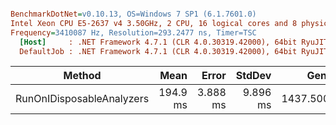 ``` ini

BenchmarkDotNet=v0.10.13, OS=Windows 7 SP1 (6.1.7601.0)
Intel Xeon CPU E5-2637 v4 3.50GHz, 2 CPU, 16 logical cores and 8 physical cores
Frequency=3410087 Hz, Resolution=293.2477 ns, Timer=TSC
  [Host]     : .NET Framework 4.7.1 (CLR 4.0.30319.42000), 64bit RyuJIT-v4.7.2558.0
  DefaultJob : .NET Framework 4.7.1 (CLR 4.0.30319.42000), 64bit RyuJIT-v4.7.2558.0


```
|                    Method |     Mean |    Error |   StdDev |     Gen 0 |   Gen 1 | Allocated |
|-------------------------- |---------:|---------:|---------:|----------:|--------:|----------:|
| RunOnIDisposableAnalyzers | 194.9 ms | 3.888 ms | 9.896 ms | 1437.5000 | 62.5000 |   8.97 MB |

